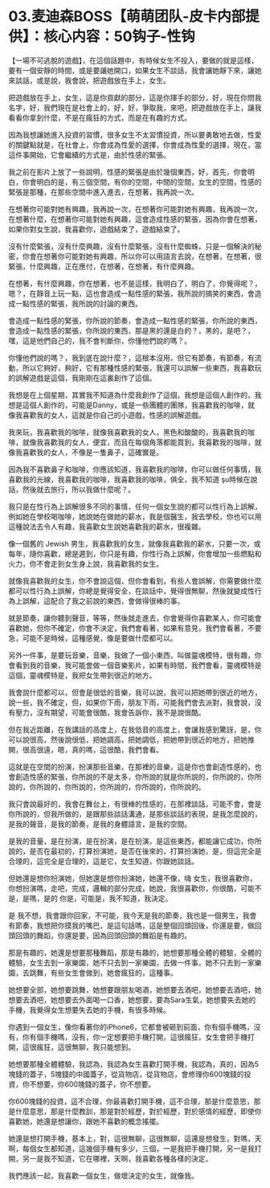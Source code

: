 # 03.麦迪森BOSS【萌萌团队-皮卡内部提供】：核心内容：50钩子-性钩

【一場不可逃脫的遊戲】，在這個話題中，有時候女生不投入，要做的就是這樣，要有一個安靜的時間，或是要讓她開口，如果女生不談話，我會讓她靜下來，讓她來談話，或是說，我會說，把遊戲放在手上，女生。

把遊戲放在手上，女生，這是你貢獻的部分，這是你揮手的部分，好，現在你問我名字，好，我們現在是社會上的，好，好，爭取我，來吧，把遊戲放在手上，讓我看看你拿到什麼，不是在瘋狂的方式，而是在有趣的方式。

因為我想讓她進入投資的習慣，很多女生不太習慣投資，所以要勇敢地去做，性愛的關鍵點就是，在社會上，你會成為性愛的選擇，你會成為性愛的選擇，現在，當這件事開始，它會繼續的方式是，由於性感的緊張。

我之前在影片上放了一些說明，性感的緊張是由於幾個東西，好，首先，你會明白，你會明白的是，有三個空間，有你的空間，中間的空間，女生的空間，性感的緊張是那種，在那些空間中進入進去，在想著，我再說一次。

在想著你可能對她有興趣，我再說一次，在想著你可能對她有興趣，我再說一次，在想著什麼，在想著你可能對她有興趣，這會造成性感的緊張，因為你會在想著，如果你對女生說，我喜歡你，遊戲結束了，遊戲結束了。

沒有什麼緊張，沒有什麼興趣，沒有什麼緊張，沒有什麼蜘蛛，只是一個解決的秘密，你會在想著你可能對她有興趣，所以你可以用語言去說，在想著，在想著，很緊張，什麼興趣，正在應付，在想著，在想著，有什麼興趣。

在想著，有什麼興趣，你在想著，也不是這樣，我明白了，明白了，你覺得呢？，嗯？，在靜音上玩一點，這也會造成一點性感的緊張，我所說的搞笑的東西，會造成一點性感的緊張，我所說的討論的東西。

會造成一點性感的緊張，你所說的節奏，會造成一點性感的緊張，你所說的東西，會造成一點性感的緊張，你所說的東西，那是黑的還是白的？，黑的，是吧？，嘿，這是他們自己的，我不會判斷你，你懂他們說的嗎？。

你懂他們說的嗎？，我到底在說什麼？，這根本沒用，但它有節奏，有節奏，有流動，所以它夠好，夠好，它有那種性感的緊張，我還可以誤解一些東西，我喜歡玩的誤解遊戲是這個，我剛剛在這裏創作了這個。

我想是在上個星期，其實我不知道為什麼我創作了這個，我想是這個人創作的，我想是這個人創作的，可能是Danny，或是一些團體的團隊，我喜歡我的咖啡，就像我喜歡我的女人，這就是你自己的小遊戲，性感的誤解遊戲。

我來玩，我喜歡我的咖啡，就像我喜歡我的女人，黑色和酸酸的，我喜歡我的咖啡，就像我喜歡我的女人，便宜，而且在每個角落都能買到，我喜歡我的咖啡，就像我喜歡我的女人，不像是一隻鼻子，這確實是。

因為我不喜歡鼻子和咖啡，你應該知道，我喜歡我的咖啡，你可以做任何事情，我喜歡我的光線，我喜歡我的咖啡，我喜歡我的咖啡，俱全，我不知道 şu時候在說話，然後就去旅行，所以我做什麼呢？。

我只是在性行為上誤解很多不同的事情，任何一個女生說的都可以性行為上誤解，例如她在學校喝咖啡，她說她在做她的薪水，我是個醫生，我去學校，你也可以用這種說法去令人有趣，我喜歡女生說她喜歡我的薪水，很複雜。

像一個舊的 Jewish 男生，我喜歡我的女生，就像我喜歡我的薪水，只要一次，或每年，隨你喜歡，總是遲到，你只是有趣，你性行為上誤解，你會增加一些燃點和火力，你不會走到女生身上說，我喜歡我的女生。

就像我喜歡我的女生，你不會說這個，但你會看到，有些人會誤解，你需要做什麼都可以性行為上誤解，你總是覺得安全，在談話中，覺得很無聊，然後就變成性行為上誤解，這配合了我之前說的東西，會做得很棒的事。

就是節奏，讓你聽到聲音，等等，然後就走進去，你會覺得你喜歡某人，你可能會喜歡她，但你不確定，你會不決定，我們會看著，如果有意見，我們會看著，不要急，可能不是時候，這種感覺，像是要做什麼都可以。

另外一件事，是要玩音樂，音樂，我做了一個小東西，叫做靈魂模特，很有趣，你會看到我的音樂，我可能會做一個音樂影片，如果有時間，我們會看，靈魂模特是這個，靈魂模特是，我把女生帶到很近的地方。

我會說什麼都可以，但會是很低的音樂，我可以說，我可以把她帶到很近的地方，說一些，我不確定，但，如果你下雨，朋友下雨，可能我們會去派對，我會說，沒有壓力，沒有期望，可能會很酷，我會告訴你，我不是說很酷。

但在我近距離，在我講話的高度上，在我低音的高度上，會讓我感到驚訝，是，你可以說很高，然後說很低，把她調高，把她調低，把她帶到很近的地方，把她推開，很高很遠，嗯，真的嗎，這很酷，我們會看。

這就是在空間的扮演，扮演那些音樂，在那裡的音樂，這是你也會創造性感的，也會創造性感的緊張，你所說的不是太多，你所說的就是你所說的，你所說的，你所說的，你所說的，你所說的，你所說的，你所說的，你所說的。

我只會說最好的，我會在舞台上，有很棒的性感的，在那裡談話，可能不會，會是你所說的，但我所做的，是跟那些談話溝通，是那些談話的表現，是我怎麼說的，是我的聲音，是我的節奏，是我的身體語言，是我的空間。

是我的音量，是在扮演，是在扮演，是在扮演，是這些東西，都能讓它成功，你所說的，是否在最初的，打算扮演她，是否在後來的，打算扮演她，是，但這完全是合理的，這完全是合理的，這是它，女生知道，你跟她談話。

但她還是想你扮演她，但她還是想你扮演她，她還不像，嗨 女生，我很喜歡你，你想扮演嗎，走吧，完成，邏輯的部分完成，她說，我很喜歡你，你很酷，可能不是，是嗎，是的 你是，可能是，我不知道，我決定。

是 我不想，我會跟你回家，不可能，我今天是我的節奏，我也是一個男生，我會有節奏，我想把你摸我的嘴巴，是這句話嗎，這是整個回頭回後，你還是要，做回頭回頭的舞蹈，你還是要，因為回頭回頭的舞蹈是有趣的。

那是有趣的，她還是想要那種舞蹈，那是有趣的，她想要那種全體的體驗，全體的體驗，女生去到一家樂園，她不只去到一家樂園，去做一件事，她不只去到一家樂園，去跳舞，有些女生會做到，她會瘋狂的，這種事。

她想要全部，她想要跳舞，她想要跟朋友喝酒，她想要去酒吧，她想要去酒吧，她想要去酒吧，她想要去外面喝一口香，她想要，要為Sara生氣，她想要失去她的手機，我覺得女生想要失去她的手機，有很多時候。

你遇到一個女生，像你看著你的iPhone6，它都會被砸到前面，你有個手機嗎，沒有，你有個手機嗎，沒有，你一定想要把手機打開，這很瘋狂，女生會把手機打開，這很瘋狂，這很無聊，我只能想到。

她想要那種全體體驗，我認為，我認為女生喜歡打開手機，我認為，真的，因為5塊錢的蓋子，5塊錢的中國蓋子，從貨物店，從貨物店，會修理你600塊錢的投資，你不想要，你600塊錢的蓋子，你不想要。

你600塊錢的投資，這不合理，你最喜歡打開手機，這不合理，那是什麼意思，那是什麼意思，那是什麼教訓，那是對於經歷，對於經歷，對於感情的經歷，即使你喜歡她，她還是想讓你，跟她不喜歡的概念搖擺。

她還是想打開手機，基本上，對，這很無聊，這很無聊，這還是想發生，對嗎，天啊，每個女生都知道，這幾個手機有多少，三個，一是我把手機打開，另一是我打開，另一是我不知道，它在哪裡，天啊，我喜歡各種各樣的決定。

我們應該一起，我喜歡一個女生，做壞決定的女生，就像我。